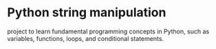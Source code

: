 # Python string manipulation

project to learn fundamental programming concepts in Python, such as variables, functions, loops, and conditional statements.
